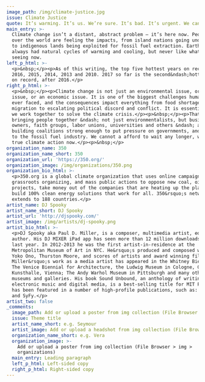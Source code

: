 ```yaml
---
image_path: /img/climate-justice.jpg
issue: Climate Justice
quote: It’s warming. It’s us. We’re sure. It’s bad. It’s urgent. We can fix it.
main_entry: >-
  Climate change isn’t a distant, abstract problem – it’s here now. People all
  over the world are feeling the impacts, from island nations going underwater
  to indigenous lands being exploited for fossil fuel extraction. Earth has
  always had natural cycles of warming and cooling, but never like what we’re
  seeing now.
left_p_html: >-
  <p>&nbsp;</p><p>As of this writing, the top five hottest years on record are
  2016, 2015, 2014, 2013 and 2010. 2017 so far is the second&ndash;hottest year
  on record, after 2016.</p>
right_p_html: >-
  <p>&nbsp;</p><p>Climate change is not just an environmental issue, or a social justice
  issue, or an economic issue. It is one of the biggest challenges humanity has
  ever faced, and the consequences impact everything from food shortages to mass
  migration to escalating political discord and conflict. It is essential that
  we work together to solve the climate crisis.</p><p>&nbsp;</p><p>That means
  bringing people together &ndash; not just environmentalists, but business
  owners, faith groups, labor unions, universities and others &ndash; and
  building coalitions strong enough to put pressure on governments, and stand up
  to the fossil fuel industry. We cannot a afford to wait any longer, we need
  true climate action now.</p><p>&nbsp;</p>
organization_name: 350
organization_name_short: 350
organization_url: 'https://350.org/'
organization_image: /img/organizations/350.png
organization_bio_html: >-
  <p>350.org is a global climate organization that uses online campaigns,
  grassroots organizing, and mass public actions to oppose new coal, oil and gas
  projects, take money out of the companies that are heating up the planet, and
  build 100% clean energy solutions that work for all. 350&rsquo;s network
  extends to 188 countries.</p>
artist_name: DJ Spooky
artist_name_short: DJ Spooky
artist_url: 'http://djspooky.com/'
artist_image: /img/artists/dj-spooky.png
artist_bio_html: >-
  <p>DJ Spooky aka Paul D. Miller, is a composer, multimedia artist, editor and
  author. His DJ MIXER iPad app has seen more than 12 million downloads in the
  last year. In 2012-2013 he was the first artist-in-residence at the
  Metropolitan Museum of Art in NYC. He&rsquo;s produced and composed work for
  Yoko Ono, Thurston Moore, and scores of artists and award winning films.
  Miller&rsquo;s work as a media artist has appeared in the Whitney Biennial;
  The Venice Biennial for Architecture, the Ludwig Museum in Cologne, Germany;
  Kunsthalle, Vienna; The Andy Warhol Museum in Pittsburgh and many other
  museums and galleries. His book Sound Unbound, an anthology of writings on
  electronic music and digital media, is a best-selling title for MIT Press. He
  has been featured in a number of high-profile publications, such as: Elle, CNN
  and SyFy.</p>
artist_two: false
_comments:
  image_path: Add or upload a poster from img collection (File Browser > img > partners)
  issue: Theme title
  artist_name_short: e.g. Seymour
  artist_image: Add or upload a headshot from img collection (File Browser > img > artists)
  organization_name_short: e.g. Vera
  organization_image: >-
    Add or upload a poster from img collection (File Browser > img >
    organizations)
  main_entry: Leading paragraph
  left_p_html: Left-sided copy
  right_p_html: Right-sided copy
---
```



